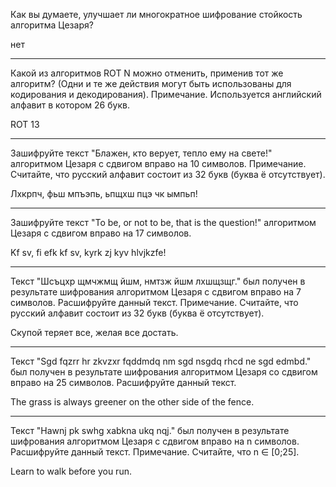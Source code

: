 Как вы думаете, улучшает ли многократное шифрование стойкость алгоритма Цезаря?

нет

***

Какой из алгоритмов ROT N можно отменить, применив тот же алгоритм? (Одни и те
же действия могут быть использованы для кодирования и декодирования).
Примечание. Используется английский алфавит в котором 26 букв.

ROT 13

***

Зашифруйте текст "Блажен, кто верует, тепло ему на свете!" алгоритмом Цезаря с
сдвигом вправо на 10 символов.
Примечание. Считайте, что русский алфавит состоит из 32 букв (буква ё
отсутствует).

Лхкрпч, фьш мпъэпь, ьпщхш пцэ чк ымпьп!

***

Зашифруйте текст "To be, or not to be, that is the question!" алгоритмом Цезаря
с сдвигом вправо на 17 символов.

Kf sv, fi efk kf sv, kyrk zj kyv hlvjkzfe!

***

Текст "Шсъцхр щмчжмщ йшм, нмтзж йшм лхшщзщг." был получен в результате
шифрования алгоритмом Цезаря с сдвигом вправо на 7 символов. Расшифруйте
данный текст.
Примечание. Считайте, что русский алфавит состоит из 32 букв (буква ё
отсутствует).

Скупой теряет все, желая все достать.

***

Текст "Sgd fqzrr hr zkvzxr fqddmdq nm sgd nsgdq rhcd ne sgd edmbd." был получен
в результате шифрования алгоритмом Цезаря со сдвигом вправо на 25 символов.
Расшифруйте данный текст.

The grass is always greener on the other side of the fence.

***

Текст "Hawnj pk swhg xabkna ukq nqj." был получен в результате шифрования
алгоритмом Цезаря с сдвигом вправо на n символов. Расшифруйте данный текст.
Примечание. Считайте, что n ∈ [0;25].

Learn to walk before you run.
